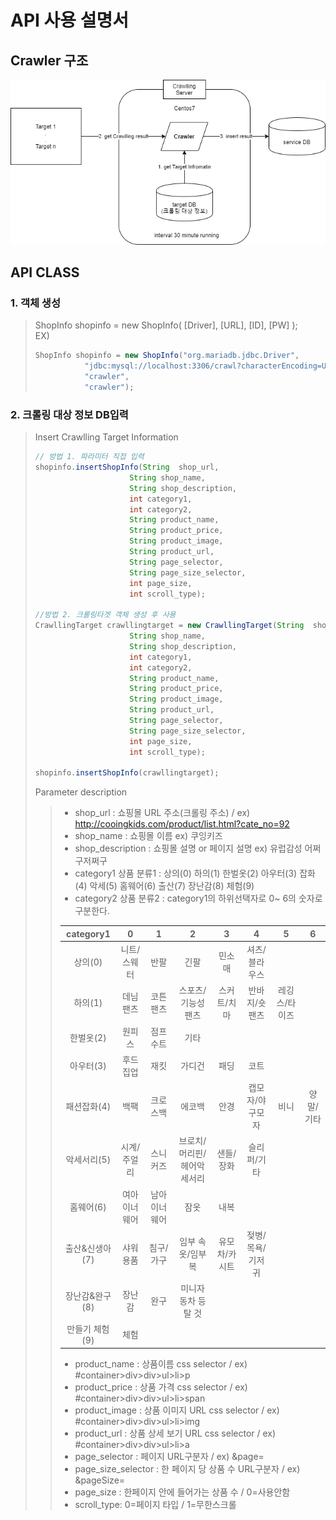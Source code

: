# API 사용 설명서 ##

## Crawler 구조

![CrawllingProcess](./img/CrawllingProcess.png)

## API CLASS ##
 ### 1. 객체 생성 ###
 > ShopInfo shopinfo = new ShopInfo( [Driver], [URL], [ID], [PW] );<br>
 > EX)
 >
 > ```java
 > ShopInfo shopinfo = new ShopInfo("org.mariadb.jdbc.Driver",
 >            "jdbc:mysql://localhost:3306/crawl?characterEncoding=UTF-8", 
 >            "crawler", 
 >            "crawler");
 > ```



### 2. 크롤링 대상 정보 DB입력

> Insert Crawlling Target Information
>
> ```java
> // 방법 1. 파라미터 직접 입력
> shopinfo.insertShopInfo(String  shop_url,
>                      String shop_name,
>                      String shop_description,
>                      int category1,
>                      int category2,
>                      String product_name,
>                      String product_price,
>                      String product_image,
>                      String product_url,
>                      String page_selector,
>                      String page_size_selector,
>                      int page_size,
>                      int scroll_type);
> 
> //방법 2. 크롤링타겟 객체 생성 후 사용
> CrawllingTarget crawllingtarget = new CrawllingTarget(String  shop_url,
>                      String shop_name,
>                      String shop_description,
>                      int category1,
>                      int category2,
>                      String product_name,
>                      String product_price,
>                      String product_image,
>                      String product_url,
>                      String page_selector,
>                      String page_size_selector,
>                      int page_size,
>                      int scroll_type);
> 
> shopinfo.insertShopInfo(crawllingtarget);
> ```
>
> Parameter description
>
> > - shop_url : 쇼핑몰 URL 주소(크롤링 주소) / ex) http://cooingkids.com/product/list.html?cate_no=92
> > - shop_name : 쇼핑몰 이름  ex) 쿠잉키즈
> > - shop_description : 쇼핑몰 설명 or 페이지 설명 ex) 유럽감성 어쩌구저쩌구
> > - category1 상품 분류1 : 상의(0)   하의(1)   한벌옷(2)   아우터(3)   잡화(4)   악세(5)   홈웨어(6)   출산(7)   장난감(8)   체험(9)
> > - category2 상품 분류2 : category1의 하위선택자로 0~ 6의 숫자로 구분한다.
> >
> > | category1 | 0           | 1         | 2                  | 3           | 4             |5|6|
> > | :-------: | :---------: | :----------: | :-------------------: | :---------: | :-----------: |:-----------: |:-----------: |
> > | 상의(0)   | 니트/스웨터 | 반팔      | 긴팔               | 민소매      | 셔츠/블라우스 |||
> > | 하의(1)   | 데님 팬츠   | 코튼 팬츠 | 스포츠/기능성 팬츠 | 스커트/치마 | 반바지/숏팬츠 |레깅스/타이즈||
> > | 한벌옷(2) | 원피스 | 점프수트 | 기타 |             |               |||
> > | 아우터(3) | 후드 집업 | 재킷 | 가디건 | 패딩 | 코트 |||
> > | 패션잡화(4) | 백팩 | 크로스백 | 에코백 | 안경 | 캡모자/야구모자 |비니|양말/기타|
> > | 악세서리(5) | 시계/주얼리 | 스니커즈 | 브로치/머리핀/헤어악세서리 | 샌들/장화 | 슬리퍼/기타 |||
> > | 홈웨어(6) | 여아 이너웨어 | 남아 이너웨어 | 잠옷 | 내복 |               |||
> > | 출산&신생아(7) | 샤워용품 | 침구/가구 | 임부 속옷/임부복 | 유모차/카시트 | 젖병/목욕/기저귀 |||
> > | 장난감&완구(8) | 장난감 | 완구 | 미니자동차 등 탈 것 |             |               |||
> > | 만들기 체험(9) | 체험 | | | | | | |
> >
> > - product_name : 상품이름 css selector / ex) #container>div>div>ul>li>p
> > - product_price : 상품 가격 css selector / ex) #container>div>div>ul>li>span
> > - product_image : 상품 이미지 URL css selector / ex) #container>div>div>ul>li>img
> > - product_url : 상품 상세 보기 URL css selector / ex) #container>div>div>ul>li>a
> > - page_selector : 페이지 URL구분자  / ex) &page=
> > - page_size_selector : 한 페이지 당 상품 수 URL구분자 / ex) &pageSize=
> > - page_size : 한페이지 안에 들어가는 상품 수 / 0=사용안함
> > - scroll_type: 0=페이지 타입 / 1=무한스크롤

